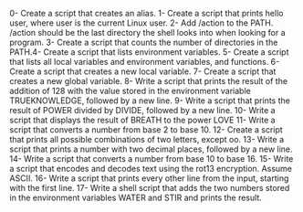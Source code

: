 0- Create a script that creates an alias.
1- Create a script that prints hello user, where user is the current Linux user.
2- Add /action to the PATH. /action should be the last directory the shell looks into when looking for a program.
3- Create a script that counts the number of directories in the PATH.4- Create a script that lists environment variables.
5- Create a script that lists all local variables and environment variables, and functions.
6- Create a script that creates a new local variable.
7- Create a script that creates a new global variable.
8- Write a script that prints the result of the addition of 128 with the value stored in the environment variable TRUEKNOWLEDGE, followed by a new line.
9- Write a script that prints the result of POWER divided by DIVIDE, followed by a new line.
10- Write a script that displays the result of BREATH to the power LOVE
11- Write a script that converts a number from base 2 to base 10.
12- Create a script that prints all possible combinations of two letters, except oo.
13- Write a script that prints a number with two decimal places, followed by a new line.
14- Write a script that converts a number from base 10 to base 16.
15- Write a script that encodes and decodes text using the rot13 encryption. Assume ASCII.
16- Write a script that prints every other line from the input, starting with the first line.
17- Write a shell script that adds the two numbers stored in the environment variables WATER and STIR and prints the result.
